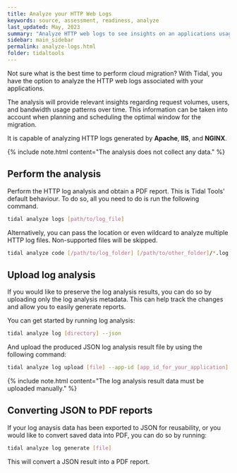 ```yaml
---
title: Analyze your HTTP Web Logs
keywords: source, assessment, readiness, analyze
last_updated: May, 2023
summary: "Analyze HTTP web logs to see insights on an applications usage patterns over time."
sidebar: main_sidebar
permalink: analyze-logs.html
folder: tidaltools
---
```

Not sure what is the best time to perform cloud migration? 
With Tidal, you have the option to analyze the HTTP web logs associated with your applications.

The analysis will provide relevant insights regarding request volumes, users, and bandwidth usage patterns over time. 
This information can be taken into account when planning and scheduling the optimal window for the migration.

It is capable of analyzing HTTP logs generated by **Apache**, **IIS**, and **NGINX**.

{% include note.html content="The analysis does not collect any data." %}

## Perform the analysis

Perform the HTTP log analysis and obtain a PDF report. This is Tidal Tools' default behaviour. 
To do so, all you need to do is run the following command.

```bash
tidal analyze logs [path/to/log_file]
   ```

   Alternatively, you can pass the location or even wildcard to analyze multiple HTTP log files.
   Non-supported files will be skipped.

```bash
tidal analyze code [/path/to/log_folder] [/path/to/other_folder]/*.log
```

## Upload log analysis
If you would like to preserve the log analysis results, you can do so by uploading only the log analysis metadata.
This can help track the changes and allow you to easily generate reports.

You can get started by running log analysis:

```bash
tidal analyze log [directory] --json
```
   
And upload the produced JSON log analysis result file by using the following command:
   
```bash
tidal analyze log upload [file] --app-id [app_id_for_your_application]
```

{% include note.html content="The log analysis result data must be uploaded manually." %}

## Converting JSON to PDF reports
If your log anaysis data has been exported to JSON for reusability, or you would like to
convert saved data into PDF, you can do so by running:

```bash
tidal analyze log generate [file]
```

This will convert a JSON result into a PDF report.
